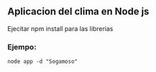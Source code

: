 ## Aplicacion del clima en Node js

Ejecitar npm install para las librerias

### Ejempo:

```
node app -d "Sogamoso"
```